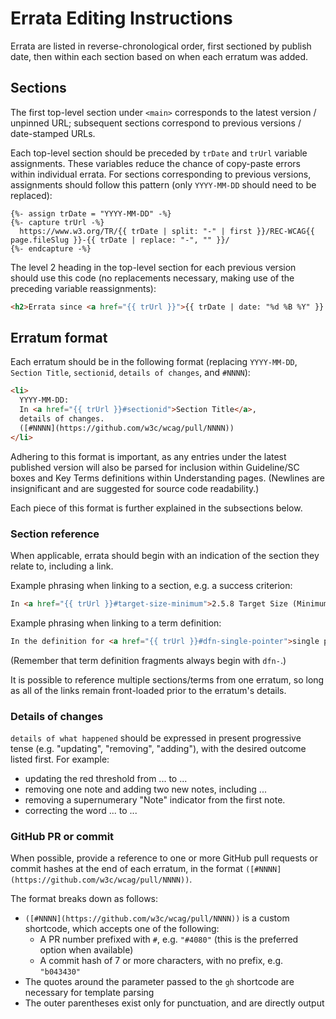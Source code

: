 # Errata Editing Instructions

Errata are listed in reverse-chronological order, first sectioned by publish date,
then within each section based on when each erratum was added.

## Sections

The first top-level section under `<main>` corresponds to the latest version / unpinned URL;
subsequent sections correspond to previous versions / date-stamped URLs.

Each top-level section should be preceded by `trDate` and `trUrl` variable assignments.
These variables reduce the chance of copy-paste errors within individual errata.
For sections corresponding to previous versions, assignments should follow this pattern
(only `YYYY-MM-DD` should need to be replaced):

```
{%- assign trDate = "YYYY-MM-DD" -%}
{%- capture trUrl -%}
  https://www.w3.org/TR/{{ trDate | split: "-" | first }}/REC-WCAG{{ page.fileSlug }}-{{ trDate | replace: "-", "" }}/
{%- endcapture -%}
```

The level 2 heading in the top-level section for each previous version should use this code
(no replacements necessary, making use of the preceding variable reassignments):

```html
<h2>Errata since <a href="{{ trUrl }}">{{ trDate | date: "%d %B %Y" }} Publication</a></h2>
```

## Erratum format

Each erratum should be in the following format
(replacing `YYYY-MM-DD`, `Section Title`, `sectionid`, `details of changes`, and `#NNNN`):

```html
<li>
  YYYY-MM-DD:
  In <a href="{{ trUrl }}#sectionid">Section Title</a>,
  details of changes.
  ([#NNNN](https://github.com/w3c/wcag/pull/NNNN))
</li>
```

Adhering to this format is important, as any entries under the latest published version will also be
parsed for inclusion within Guideline/SC boxes and Key Terms definitions within Understanding pages.
(Newlines are insignificant and are suggested for source code readability.)

Each piece of this format is further explained in the subsections below.

### Section reference

When applicable, errata should begin with an indication of the section they relate to, including a link.

Example phrasing when linking to a section, e.g. a success criterion:

```html
In <a href="{{ trUrl }}#target-size-minimum">2.5.8 Target Size (Minimum)</a>
```

Example phrasing when linking to a term definition:

```html
In the definition for <a href="{{ trUrl }}#dfn-single-pointer">single pointer</a>
```

(Remember that term definition fragments always begin with `dfn-`.)

It is possible to reference multiple sections/terms from one erratum,
so long as all of the links remain front-loaded prior to the erratum's details.

### Details of changes

`details of what happened` should be expressed in present progressive tense
(e.g. "updating", "removing", "adding"), with the desired outcome listed first.
For example:

- updating the red threshold from ... to ...
- removing one note and adding two new notes, including ...
- removing a supernumerary "Note" indicator from the first note.
- correcting the word ... to ...

### GitHub PR or commit

When possible, provide a reference to one or more GitHub pull requests or commit hashes
at the end of each erratum, in the format `([#NNNN](https://github.com/w3c/wcag/pull/NNNN))`.

The format breaks down as follows:

- `([#NNNN](https://github.com/w3c/wcag/pull/NNNN))` is a custom shortcode, which accepts one of the following:
  - A PR number prefixed with `#`, e.g. `"#4080"` (this is the preferred option when available)
  - A commit hash of 7 or more characters, with no prefix, e.g. `"b043430"`
- The quotes around the parameter passed to the `gh` shortcode are necessary for template parsing
- The outer parentheses exist only for punctuation, and are directly output
